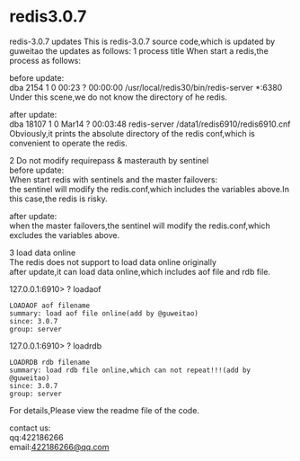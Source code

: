 

# redis3.0.7
redis-3.0.7 updates
This is redis-3.0.7 source code,which is updated by guweitao
the updates as follows:
1 process title
When start a redis,the process as follows:

before update:   
 dba       2154      1  0 00:23 ?        00:00:00 /usr/local/redis30/bin/redis-server *:6380   
 Under this scene,we do not know the directory of he redis.
  
 after update:   
 dba      18107     1  0 Mar14 ?        00:03:48 redis-server   /data1/redis6910/redis6910.cnf   
 Obviously,it prints the absolute directory of the redis conf,which is convenient to operate the redis.
  
  2 Do not modify requirepass & masterauth  by sentinel   
  before update:      
  When start redis with sentinels and the master failovers:   
  the sentinel will modify the redis.conf,which includes the variables above.In this case,the redis is risky.   
  
  after update:   
  when the master failovers,the sentinel will modify the redis.conf,which excludes the variables above.   
  
  
  3 load data online   
  The redis does not support to load data online originally   
  after update,it can load data online,which includes aof file and rdb file.   
  
  127.0.0.1:6910> ? loadaof      
  
    LOADAOF aof filename      
    summary: load aof file online(add by @guweitao)
    since: 3.0.7
    group: server
  
  127.0.0.1:6910> ? loadrdb   
  
    LOADRDB rdb filename   
    summary: load rdb file online,which can not repeat!!!(add by @guweitao)   
    since: 3.0.7   
    group: server   
  
  
  For details,Please view the readme file of the code.   
  
  contact us:   
  qq:422186266   
  email:422186266@qq.com    
